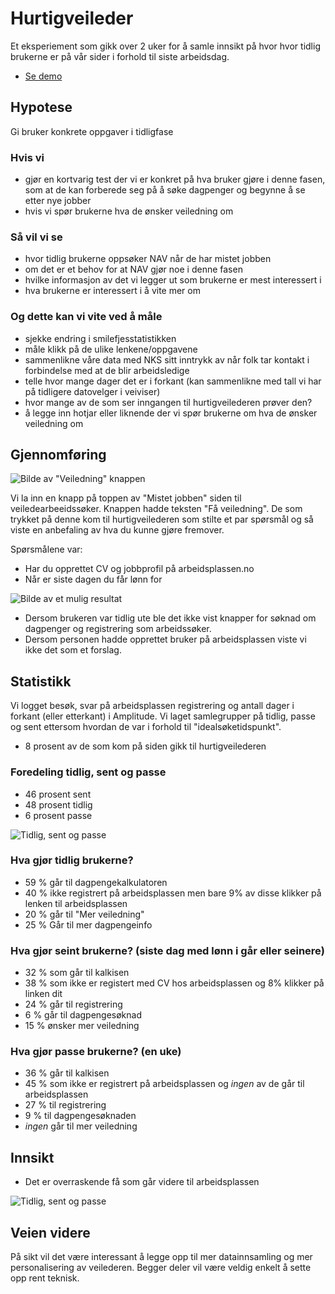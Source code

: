 <div className="container mx-auto mt-2 mb-4">

# Hurtigveileder

Et eksperiement som gikk over 2 uker for å samle innsikt på hvor hvor tidlig brukerne er på vår sider i forhold til siste arbeidsdag.

- [Se demo](https://hurtigveileder.nav.party)

## Hypotese

Gi bruker konkrete oppgaver i tidligfase

### Hvis vi
- gjør en kortvarig test der vi er konkret på hva bruker gjøre i denne fasen, som at de kan forberede seg på å søke dagpenger og begynne å se etter nye jobber
- hvis vi spør brukerne hva de ønsker veiledning om

### Så vil vi se
- hvor tidlig brukerne oppsøker NAV når de har mistet jobben
- om det er et behov for at NAV gjør noe i denne fasen
- hvilke informasjon av det vi legger ut som brukerne er mest interessert i
- hva brukerne er interessert i å vite mer om

### Og dette kan vi vite ved å måle
- sjekke endring i smilefjesstatistikken
- måle klikk på de ulike lenkene/oppgavene
- sammenlikne våre data med NKS sitt inntrykk av når folk tar kontakt i forbindelse med at de blir arbeidsledige
- telle hvor mange dager det er i forkant (kan sammenlikne med tall vi har på tidligere datovelger i veiviser)
- hvor mange av de som ser inngangen til hurtigveilederen prøver den?
- å legge inn hotjar eller liknende der vi spør brukerne om hva de ønsker veiledning om

## Gjennomføring

![Bilde av "Veiledning" knappen](/images/muligheter/hurtigveileder/inngang-til-hurtigveileder.png)

Vi la inn en knapp på toppen av "Mistet jobben" siden til veiledearbeeidssøker.
Knappen hadde teksten "Få veiledning". De som trykket på denne kom til hurtigveilederen som stilte et par spørsmål og så viste en anbefaling av hva du kunne gjøre fremover.

Spørsmålene var:
- Har du opprettet CV og jobbprofil på arbeidsplassen.no
- Når er siste dagen du får lønn for

![Bilde av et mulig resultat](/images/muligheter/hurtigveileder/mulig-resultat-av-veileder.png)

- Dersom brukeren var tidlig ute ble det ikke vist knapper for søknad om dagpenger og registrering som arbeidssøker.
- Dersom personen hadde opprettet bruker på arbeidsplassen viste vi ikke det som et forslag.

## Statistikk

Vi logget besøk, svar på arbeidsplassen registrering og antall dager i forkant (eller etterkant) i Amplitude. Vi laget samlegrupper på tidlig, passe og sent ettersom hvordan de var i forhold til "idealsøketidspunkt".

- 8 prosent av de som kom på siden gikk til hurtigveilederen

### Foredeling tidlig, sent og passe

- 46 prosent sent
- 48 prosent tidlig
- 6 prosent passe

![Tidlig, sent og passe](/images/muligheter/hurtigveileder/besok-og-fordeling.png)
 
### Hva gjør tidlig brukerne?
- 59 % går til dagpengekalkulatoren
- 40 % ikke registrert på arbeidsplassen men bare 9% av disse klikker på lenken til arbeidsplassen
- 20 % går til "Mer veiledning"
- 25 % Går til mer dagpengeinfo
 
### Hva gjør seint brukerne? (siste dag med lønn i går eller seinere)
- 32 % som går til kalkisen
- 38 % som ikke er registert med CV hos arbeidsplassen og 8% klikker på linken dit
- 24 % går til registrering
- 6 % går til dagpengesøknad
- 15 % ønsker mer veiledning

### Hva gjør passe brukerne? (en uke)
- 36 % går til kalkisen
- 45 % som ikke er registrert på arbeidsplassen og *ingen* av de går til arbeidsplassen
- 27 % til registrering
- 9 % til dagpengesøknaden
- *ingen* går til mer veiledning

## Innsikt

- Det er overraskende få som går videre til arbeidsplassen

![Tidlig, sent og passe](/images/muligheter/hurtigveileder/arbeidsplassen.png)

## Veien videre

På sikt vil det være interessant å legge opp til mer datainnsamling og mer personalisering av veilederen. Begger deler vil være veldig enkelt å sette opp rent teknisk.

</div>